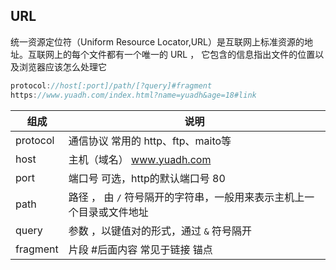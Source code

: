 ## URL

统一资源定位符（Uniform Resource Locator,URL）是互联网上标准资源的地址。互联网上的每个文件都有一个唯一的 URL ， 它包含的信息指出文件的位置以及浏览器应该怎么处理它

```js
protocol://host[:port]/path/[?query]#fragment
https://www.yuadh.com/index.html?name=yuadh&age=18#link
```

| 组成     | 说明                                                         |
| -------- | ------------------------------------------------------------ |
| protocol | 通信协议 常用的 http、ftp、maito等                           |
| host     | 主机（域名） www.yuadh.com                                   |
| port     | 端口号 可选，http的默认端口号 80                             |
| path     | 路径 ， 由 `/` 符号隔开的字符串，一般用来表示主机上一个目录或文件地址 |
| query    | 参数 ，以键值对的形式，通过 `&` 符号隔开                     |
| fragment | 片段 #后面内容 常见于链接 锚点                               |







































